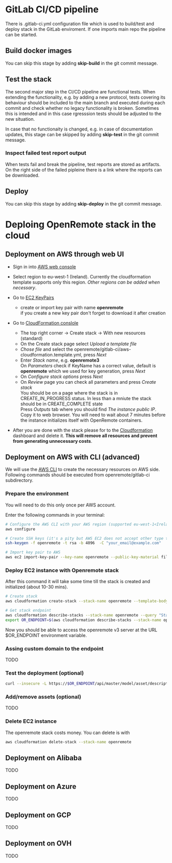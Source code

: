 # GitLab CI/CD pipeline

There is .gitlab-ci.yml configuration file which is used to build/test and deploy stack in the GitLab enviroment.
If one imports main repo the pipeline can be started.

## Build docker images

You can skip this stage by adding **skip-build** in the git commit message.

## Test the stack

The second major step in the CI/CD pipeline are functional tests. When extending
the functionality, e.g. by adding a new protocol, tests covering its behaviour should
be included to the main branch and executed during each commit and check whether no
legacy functionality is broken. Sometimes this is intended and in this case rgresssion
tests should be adjusted to the new situation.

In case that no functionaity is changed, e.g. in case of documentation updates, this stage can
be skipped by adding **skip-test** in the git commit message.

### Inspect failed test report output

When tests fail and break the pipeline, test reports are stored as artifacts. On the right side of the failed pipleine there is a link
where the reports can be downloaded.

## Deploy

You can skip this stage by adding **skip-deploy** in the git commit message.

# Deploing OpenRemote stack in the cloud

## Deployment on AWS through web UI

- Sign in into [AWS web console](https://console.aws.amazon.com/console/home?nc2=h_ct&src=header-signin)
- Select region to eu-west-1 (Ireland). Currently the cloudformation template supports only this region. *Other regions can be added when
  necessary*.
- Go to [EC2 KeyPairs](https://eu-west-1.console.aws.amazon.com/ec2/v2/home?region=eu-west-1#KeyPairs:)
  + create or import key pair with name **openremote**  
  if you create a new key pair don't forget to download it after creation
- Go to [CloudFormation conslole](https://eu-west-1.console.aws.amazon.com/cloudformation/home?region=eu-west-1)
  + The top right corner -> Create stack -> With new resources (standard)
  + On the Create stack page select *Upload a template file*
  + *Chose file* and select the openremote/gitlab-ci/aws-cloudformation.template.yml, press *Next*
  + Enter *Stack name*, e.g. **openremote3**  
  On *Parameters* check if KeyName has a correct value, default is **openremote** which we used for key generation, press *Next*
  + On *Configure stack options* press *Next*
  + On *Review* page you can check all parameters and press *Create stack*  
  You should be on a page where the stack is in CREATE_IN_PROGRESS status.
  In less than a mniute the stack should be in CREATE_COMPLETE state  
  Press *Outputs* tab where you should find *The instance public IP*. Copy it to web browser. You will need to wait about 7 minutes before the
  instance initializes itself with OpenRemote containers.

- After you are done with the stack please for to the [Cloudformation](https://eu-west-1.console.aws.amazon.com/cloudformation/home) dashboard and
delete it. **This will remove all resources and prevent from generating unnecessary costs**.

## Deployment on AWS with CLI (advanced)

We will use the [AWS CLI](https://aws.amazon.com/cli/) to create the necessary resources on AWS side.
Following commands should be executed from openremote/gitlab-ci subdirectory.

### Prepare the environment

You will need to do this only once per AWS account.

Enter the following commands in your terminal:

```bash
# Configure the AWS CLI with your AWS region (supported eu-west-1<Ireland>)
aws configure

# Create SSH keys (it's a pity but AWS EC2 does not accept other type than rsa keys here)
ssh-keygen -f openremote -t rsa -b 4096  -C "your_email@example.com"

# Import key pair to AWS
aws ec2 import-key-pair --key-name openremote --public-key-material fileb://openremote.pub

```

### Deploy EC2 instance with Openremote stack

After this command it will take some time till the stack is created and initialized (about 10-30 mins).

```bash
# Create stack
aws cloudformation create-stack --stack-name openremote --template-body file://aws-cloudformation.template.yml

# Get stack endpoint
aws cloudformation describe-stacks --stack-name openremote --query "Stacks[0].Outputs[?OutputKey=='InstanceIP'].OutputValue" --output text
export OR_ENDPOINT=$(aws cloudformation describe-stacks --stack-name openremote --query "Stacks[0].Outputs[?OutputKey=='InstanceIP'].OutputValue" --output text)
```

Now you should be able to access the openremote v3 server at the URL $OR_ENDPOINT environment variable.

### Assing custom domain to the endpoint

TODO

### Test the deployment (optional)

```bash
curl --insecure -L https://$OR_ENDPOINT/api/master/model/asset/descriptors
```

### Add/remove assets (optional)

TODO

### Delete EC2 instance

The openremote stack costs money. You can delete is with

```bash
aws cloudformation delete-stack --stack-name openremote
```

## Deployment on Alibaba

TODO

## Deployment on Azure

TODO

## Deployment on GCP

TODO

## Deployment on OVH

TODO
